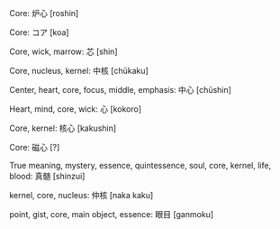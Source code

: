 Core: 炉心 [roshin]

Core: コア [koa]

Core, wick, marrow: 芯 [shin]

Core, nucleus, kernel: 中核 [chūkaku]

Center, heart, core, focus, middle, emphasis: 中心 [chūshin]

Heart, mind, core, wick: 心 [kokoro]

Core, kernel: 核心 [kakushin]

Core: 磁心 [?]

True meaning, mystery, essence, quintessence, soul, core, kernel, life, blood: 真髄 [shinzui]

kernel, core, nucleus: 仲核 [naka kaku]

point, gist, core, main object, essence: 眼目 [ganmoku]
